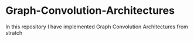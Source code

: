 # Graph-Convolution-Architectures
In this repository I have implemented Graph Convolution Architectures from stratch
